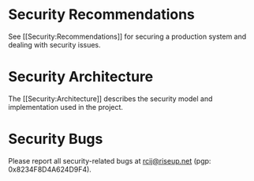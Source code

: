 
Security Recommendations
========

See [[Security:Recommendations]] for securing a production system and dealing with security issues.

Security Architecture
========

The [[Security:Architecture]] describes the security model and implementation used in the project.

Security Bugs
========

Please report all security-related bugs at rcij@riseup.net (pgp: 0x8234F8D4A624D9F4).
